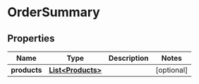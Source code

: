 # OrderSummary

## Properties
Name | Type | Description | Notes
------------ | ------------- | ------------- | -------------
**products** | [**List&lt;Products&gt;**](Products.md) |  |  [optional]
